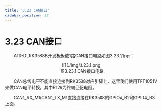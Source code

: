 ```yaml
---
title: '3.23 CAN接口'
sidebar_position: 23
---
```


# 3.23 CAN接口

&emsp;&emsp;ATK-DLRK3588B开发板板载1路CAN接口电路如图3.23.1所示：

<center>
![](./img/3.23.1.png)<br />
图3.23.1 CAN接口电路
</center>

&emsp;&emsp;CAN总线电平不能直接连接到RK3588对应引脚上，这里我们使用TPT1051V来做CAN电平转换，其中R126为终端匹配电阻。

&emsp;&emsp;CAN1_RX_M1/CAN1_TX_M1直接连接在RK3588的GPIO4_B2和GPIO4_B3上面。

